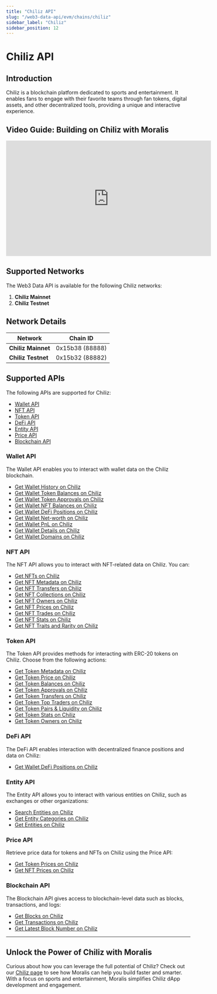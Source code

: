 ```yaml
---
title: "Chiliz API"
slug: "/web3-data-api/evm/chains/chiliz"
sidebar_label: "Chiliz"
sidebar_position: 12
---
```


# Chiliz API

## Introduction

Chiliz is a blockchain platform dedicated to sports and entertainment. It enables fans to engage with their favorite teams through fan tokens, digital assets, and other decentralized tools, providing a unique and interactive experience.

## Video Guide: Building on Chiliz with Moralis

<iframe width="560" height="315" src="https://www.youtube.com/embed/w5bDcR0_K40" title="Building on Chiliz with Moralis APIs: The Ultimate Guide for Developers" frameborder="0" allow="accelerometer; autoplay; clipboard-write; encrypted-media; gyroscope; picture-in-picture" allowfullscreen></iframe>

## Supported Networks

The Web3 Data API is available for the following Chiliz networks:

1. **Chiliz Mainnet**
2. **Chiliz Testnet**

## Network Details

| Network | Chain ID |
| ---- | ---- |
| **Chiliz Mainnet** | 0x15b38 (88888) |
| **Chiliz Testnet** | 0x15b32 (88882) |

## Supported APIs

The following APIs are supported for Chiliz:


  - <a href="/web3-data-api/evm/reference#wallet-api">Wallet API</a>
  - <a href="/web3-data-api/evm/reference#nft-api">NFT API</a>
  - <a href="/web3-data-api/evm/reference#token-api">Token API</a>
  - <a href="/web3-data-api/evm/reference#defi-api">DeFi API</a>
  - <a href="/web3-data-api/evm/reference#entity-api">Entity API</a>
  - <a href="/web3-data-api/evm/reference#price-api">Price API</a>
  - <a href="/web3-data-api/evm/reference#blockchain-api">Blockchain API</a>


### Wallet API

The Wallet API enables you to interact with wallet data on the Chiliz blockchain.


  - <a href="/web3-data-api/evm/reference#get-wallet-history">Get Wallet History on Chiliz</a>
  - <a href="/web3-data-api/evm/reference#get-wallet-token-balances">Get Wallet Token Balances on Chiliz</a>
  - <a href="/web3-data-api/evm/reference#get-wallet-token-approvals">Get Wallet Token Approvals on Chiliz</a>
  - <a href="/web3-data-api/evm/reference#get-wallet-nft-balances">Get Wallet NFT Balances on Chiliz</a>
  - <a href="/web3-data-api/evm/reference#get-wallet-defi-positions">Get Wallet DeFi Positions on Chiliz</a>
  - <a href="/web3-data-api/evm/reference#get-wallet-net-worth">Get Wallet Net-worth on Chiliz</a>
  - <a href="/web3-data-api/evm/reference#get-wallet-pnl">Get Wallet PnL on Chiliz</a>
  - <a href="/web3-data-api/evm/reference#get-wallet-details">Get Wallet Details on Chiliz</a>
  - <a href="/web3-data-api/evm/reference#get-wallet-domains">Get Wallet Domains on Chiliz</a>


### NFT API

The NFT API allows you to interact with NFT-related data on Chiliz. You can:


  - <a href="/web3-data-api/evm/reference#get-nfts">Get NFTs on Chiliz</a>
  - <a href="/web3-data-api/evm/reference#get-nft-metadata">Get NFT Metadata on Chiliz</a>
  - <a href="/web3-data-api/evm/reference#get-nft-transfers">Get NFT Transfers on Chiliz</a>
  - <a href="/web3-data-api/evm/reference#get-nft-collections">Get NFT Collections on Chiliz</a>
  - <a href="/web3-data-api/evm/reference#get-nft-owners">Get NFT Owners on Chiliz</a>
  - <a href="/web3-data-api/evm/reference#get-nft-prices">Get NFT Prices on Chiliz</a>
  - <a href="/web3-data-api/evm/reference#get-nft-trades">Get NFT Trades on Chiliz</a>
  - <a href="/web3-data-api/evm/reference#get-nft-stats">Get NFT Stats on Chiliz</a>
  - <a href="/web3-data-api/evm/reference#get-nft-traits-and-rarity">Get NFT Traits and Rarity on Chiliz</a>


### Token API

The Token API provides methods for interacting with ERC-20 tokens on Chiliz. Choose from the following actions:


  - <a href="/web3-data-api/evm/reference#get-token-metadata">Get Token Metadata on Chiliz</a>
  - <a href="/web3-data-api/evm/reference#get-token-price">Get Token Price on Chiliz</a>
  - <a href="/web3-data-api/evm/reference#get-token-balances">Get Token Balances on Chiliz</a>
  - <a href="/web3-data-api/evm/reference#get-token-approvals">Get Token Approvals on Chiliz</a>
  - <a href="/web3-data-api/evm/reference#get-token-transfers">Get Token Transfers on Chiliz</a>
  - <a href="/web3-data-api/evm/reference#get-token-top-traders">Get Token Top Traders on Chiliz</a>
  - <a href="/web3-data-api/evm/reference#get-token-pairs--liquidity">Get Token Pairs & Liquidity on Chiliz</a>
  - <a href="/web3-data-api/evm/reference#get-token-stats">Get Token Stats on Chiliz</a>
  - <a href="/web3-data-api/evm/reference#get-token-holders">Get Token Owners on Chiliz</a>


### DeFi API

The DeFi API enables interaction with decentralized finance positions and data on Chiliz:


  - <a href="/web3-data-api/evm/reference#get-wallet-defi-positions">Get Wallet DeFi Positions on Chiliz</a>


### Entity API

The Entity API allows you to interact with various entities on Chiliz, such as exchanges or other organizations:


  - <a href="/web3-data-api/evm/reference#search-entities">Search Entities on Chiliz</a>
  - <a href="/web3-data-api/evm/reference#get-entity-categories">Get Entity Categories on Chiliz</a>
  - <a href="/web3-data-api/evm/reference#get-entities">Get Entities on Chiliz</a>


### Price API

Retrieve price data for tokens and NFTs on Chiliz using the Price API:


  - <a href="/web3-data-api/evm/reference#get-token-prices">Get Token Prices on Chiliz</a>
  - <a href="/web3-data-api/evm/reference#get-nft-prices">Get NFT Prices on Chiliz</a>


### Blockchain API

The Blockchain API gives access to blockchain-level data such as blocks, transactions, and logs:


  - <a href="/web3-data-api/evm/reference#get-blocks">Get Blocks on Chiliz</a>
  - <a href="/web3-data-api/evm/reference#get-transactions">Get Transactions on Chiliz</a>
  - <a href="/web3-data-api/evm/reference#get-latest-block-number">Get Latest Block Number on Chiliz</a>


---

## Unlock the Power of Chiliz with Moralis

Curious about how you can leverage the full potential of Chiliz? Check out our [Chiliz page](https://developers.moralis.com/chains/chiliz/) to see how Moralis can help you build faster and smarter. With a focus on sports and entertainment, Moralis simplifies Chiliz dApp development and engagement.
